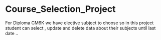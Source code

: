 # Course_Selection_Project
For Diploma CM6K we have elective subject to choose so in this project student can select , update and delete data about their subjects until last date .. 
